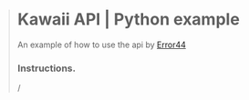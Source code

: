 > # Kawaii API | Python example
> An example of how to use the api by [Error44](https://github.com/Error4444)
> 
> ### Instructions.
> /

